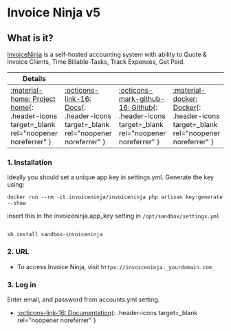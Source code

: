 # Invoice Ninja v5

## What is it?

[InvoiceNinja](https://www.invoiceninja.com/) is a self-hosted accounting system with ability to Quote & Invoice Clients, Time Billable-Tasks, Track Expenses, Get Paid.

| Details     |             |             |             |
|-------------|-------------|-------------|-------------|
| [:material-home: Project home](https://www.invoiceninja.com/){: .header-icons target=_blank rel="noopener noreferrer" } | [:octicons-link-16: Docs](https://invoiceninja.github.io/){: .header-icons target=_blank rel="noopener noreferrer" } | [:octicons-mark-github-16: Github](https://github.com/invoiceninja/invoiceninja/tree/v5-stable){: .header-icons target=_blank rel="noopener noreferrer" } | [:material-docker: Docker](https://hub.docker.com/r/invoiceninja/invoiceninja/){: .header-icons target=_blank rel="noopener noreferrer" }|

### 1. Installation

Ideally you should set a unique app key in settings.yml.
Generate the key using:

``` shell
docker run --rm -it invoiceninja/invoiceninja php artisan key:generate --show
```

insert this in the invoiceninja.app_key setting in `/opt/sandbox/settings.yml`

``` shell

sb install sandbox-invoiceninja

```

### 2. URL

- To access Invoice Ninja, visit `https://invoiceninja._yourdomain.com_`

### 3. Log in

Enter email, and password from accounts.yml setting.

- [:octicons-link-16: Documentation](https://invoiceninja.github.io/){: .header-icons target=_blank rel="noopener noreferrer" }
